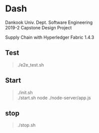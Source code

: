 # Dash
Dankook Univ. Dept. Software Engineering  
2019-2 Capstone Design Project  

Supply Chain with Hyperledger Fabric 1.4.3  

## Test
> ./e2e_test.sh

## Start
> ./init.sh  
> ./start.sh
> node ./node-server/app.js  

## stop
> ./stop.sh
